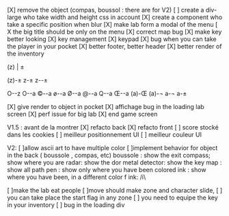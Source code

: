 

[X] remove the object (compas, boussol : there are for V2)
[ ] create a div-large who take width and height css in account
[X] create a component who take a specific position when blur
[X] make lab form a modal of the menu
[ X the big title should be only on the menu
[X] correct map bug
[X] make key better looking
[X] key management
[X] keypad
[X] bug when you can take the player in your pocket
[X] better footer, better header
[X] better render of the inventory

(z)
 |
 ±
 
 (z)-± 
 z-± 
 z--±
 
O--z
O--a
©--a
ø--a
Ø--a
@--a
Q--a
Œ--a
(a)-Œ
(a)-¬
a-¬
a-± 
 
 
 [X] give render to object in pocket
 [X] affichage bug in the loading lab screen
 [X] perf issue for big lab
 [X] end game screen
 
 V1.5 : avant de la montrer
 [X] refacto back
 [X] refacto front
 [ ] score stocké dans les cookies
 [ ] meilleur positionnement UI
 [ ] meilleur couleur UI
 
 V2:
 [ ]allow ascii art to have multiple color 
 [ ]implement behavior for object in the back ( boussole , compas, etc)
 boussole : show the exit
 compass; show where you are
 radar: show the dor
 metal detector: show the key
 map : show all path
 pen : show only where you have been
 colored ink : show  where you have been, in a different color
       f
 ink: /i\
 
 [ ]make the lab eat people
 [ ]move should make zone and character slide, 
 [ ] you can take place the start flag  in any zone
 [ ] you need to equipe the key in your inventory
 [ ] bug in the loading div
